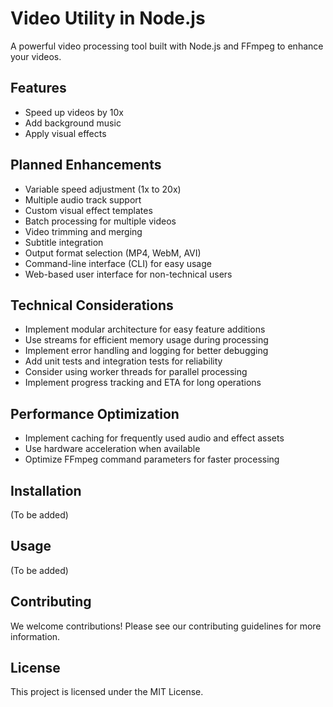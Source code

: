# Video Utility in Node.js

A powerful video processing tool built with Node.js and FFmpeg to enhance your videos.

## Features

- Speed up videos by 10x
- Add background music
- Apply visual effects

## Planned Enhancements

- Variable speed adjustment (1x to 20x)
- Multiple audio track support
- Custom visual effect templates
- Batch processing for multiple videos
- Video trimming and merging
- Subtitle integration
- Output format selection (MP4, WebM, AVI)
- Command-line interface (CLI) for easy usage
- Web-based user interface for non-technical users

## Technical Considerations

- Implement modular architecture for easy feature additions
- Use streams for efficient memory usage during processing
- Implement error handling and logging for better debugging
- Add unit tests and integration tests for reliability
- Consider using worker threads for parallel processing
- Implement progress tracking and ETA for long operations

## Performance Optimization

- Implement caching for frequently used audio and effect assets
- Use hardware acceleration when available
- Optimize FFmpeg command parameters for faster processing

## Installation

(To be added)

## Usage

(To be added)

## Contributing

We welcome contributions! Please see our contributing guidelines for more information.

## License

This project is licensed under the MIT License.

